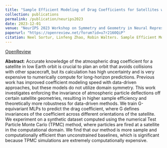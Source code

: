 ```yaml
---
title: "Sample Efficient Modeling of Drag Coefficients for Satellites with Symmetry"
collection: publications
permalink: /publication/neurips2023
date: 2023-12-01
venue: "NeurIPS 2023 Workshop on Symmetry and Geometry in Neural Representations"
paperurl: "https://openreview.net/forum?id=u7r2160QiP"
citation: Neel Sortur, Linfeng Zhao, Robin Walters. Sample Efficient Modeling of Drag Coefficients for Satellites with Symmetry. In <i>NeurIPS Workshop on Symmetry and Geometry in Neural Representations</i>, 2023.
---
```


[OpenReview](https://openreview.net/forum?id=u7r2160QiP)

<b>Abstract</b>:
Accurate knowledge of the atmospheric drag coefficient for a satellite in low Earth orbit is crucial to plan an orbit that avoids collisions with other spacecraft, but its calculation has high uncertainty and is very expensive to numerically compute for long-horizon predictions. Previous work has improved coefficient modeling speed with data-driven approaches, but these models do not utilize domain symmetry. This work investigates enforcing the invariance of atmospheric particle deflections off certain satellite geometries, resulting in higher sample efficiency and theoretically more robustness for data-driven methods. We train G-equivariant MLPs to predict the drag coefficient, where G defines invariances of the coefficient across different orientations of the satellite. We experiment on a synthetic dataset computed using the numerical Test Particle Monte Carlo (TPMC) method, where particles are fired at a satellite in the computational domain. We find that our method is more sample and computationally efficient than unconstrained baselines, which is significant because TPMC simulations are extremely computationally expensive.
